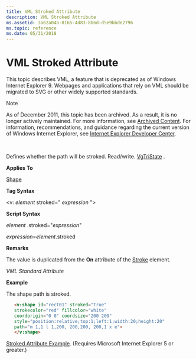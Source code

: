 ```yaml
---
title: VML Stroked Attribute
description: VML Stroked Attribute
ms.assetid: 3a62a04b-8165-4d83-8b6d-d5e9bbde2796
ms.topic: reference
ms.date: 05/31/2018
---
```


# VML Stroked Attribute

This topic describes VML, a feature that is deprecated as of Windows Internet Explorer 9. Webpages and applications that rely on VML should be migrated to SVG or other widely supported standards.

> [!Note]  
> As of December 2011, this topic has been archived. As a result, it is no longer actively maintained. For more information, see [Archived Content](/previous-versions/windows/internet-explorer/ie-developer/). For information, recommendations, and guidance regarding the current version of Windows Internet Explorer, see [Internet Explorer Developer Center](https://msdn.microsoft.com/ie/).

 

Defines whether the path will be stroked. Read/write. [VgTriState](msdn-online-vml-vgtristate.md) .

**Applies To**

[Shape](shape-element--vml.md)

**Tag Syntax**

<v: *element* stroked=" *expression* ">

**Script Syntax**

*element* .stroked="*expression*"

*expression*=*element*.stroked

**Remarks**

The value is duplicated from the **On** attribute of the [Stroke](msdn-online-vml-stroke-element.md) element.

*VML Standard Attribute*

**Example**

The shape path is stroked.


```HTML
   <v:shape id="rect01" stroked="True"
   strokecolor="red" fillcolor="white"
   coordorigin="0 0" coordsize="200 200"
   style="position:relative;top:1;left:1;width:20;height:20"
   path="m 1,1 l 1,200, 200,200, 200,1 x e">
   </v:shape>
```



[Stroked Attribute Example](/previous-versions/bb264094(v=vs.85)). (Requires Microsoft Internet Explorer 5 or greater.)

 

 
